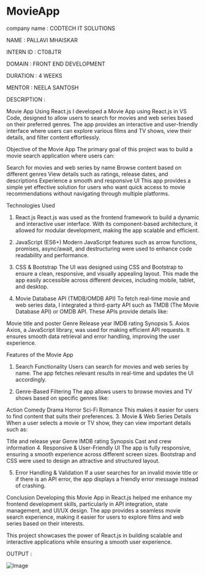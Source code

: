 # MovieApp

company name : CODTECH IT SOLUTIONS

NAME : PALLAVI MHAISKAR

INTERN ID : CT08JTR

DOMAIN : FRONT END DEVELOPMENT

DURATION : 4 WEEKS

MENTOR : NEELA SANTOSH

DESCRIPTION :

Movie App Using React.js
I developed a Movie App using React.js in VS Code, designed to allow users to search for movies and web series based on their preferred genres. The app provides an interactive and user-friendly interface where users can explore various films and TV shows, view their details, and filter content effortlessly.

Objective of the Movie App
The primary goal of this project was to build a movie search application where users can:

Search for movies and web series by name
Browse content based on different genres
View details such as ratings, release dates, and descriptions
Experience a smooth and responsive UI
This app provides a simple yet effective solution for users who want quick access to movie recommendations without navigating through multiple platforms.

Technologies Used
1. React.js
React.js was used as the frontend framework to build a dynamic and interactive user interface. With its component-based architecture, it allowed for modular development, making the app scalable and efficient.

2. JavaScript (ES6+)
Modern JavaScript features such as arrow functions, promises, async/await, and destructuring were used to enhance code readability and performance.

3. CSS & Bootstrap
The UI was designed using CSS and Bootstrap to ensure a clean, responsive, and visually appealing layout. This made the app easily accessible across different devices, including mobile, tablet, and desktop.

4. Movie Database API (TMDB/OMDB API)
To fetch real-time movie and web series data, I integrated a third-party API such as TMDB (The Movie Database API) or OMDB API. These APIs provide details like:

Movie title and poster
Genre
Release year
IMDB rating
Synopsis
5. Axios
Axios, a JavaScript library, was used for making efficient API requests. It ensures smooth data retrieval and error handling, improving the user experience.

Features of the Movie App
1. Search Functionality
Users can search for movies and web series by name. The app fetches relevant results in real-time and updates the UI accordingly.

2. Genre-Based Filtering
The app allows users to browse movies and TV shows based on specific genres like:

Action
Comedy
Drama
Horror
Sci-Fi
Romance
This makes it easier for users to find content that suits their preferences.
3. Movie & Web Series Details
When a user selects a movie or TV show, they can view important details such as:

Title and release year
Genre
IMDB rating
Synopsis
Cast and crew information
4. Responsive & User-Friendly UI
The app is fully responsive, ensuring a smooth experience across different screen sizes. Bootstrap and CSS were used to design an attractive and structured layout.

5. Error Handling & Validation
If a user searches for an invalid movie title or if there is an API error, the app displays a friendly error message instead of crashing.


Conclusion
Developing this Movie App in React.js helped me enhance my frontend development skills, particularly in API integration, state management, and UI/UX design. The app provides a seamless movie search experience, making it easier for users to explore films and web series based on their interests.

This project showcases the power of React.js in building scalable and interactive applications while ensuring a smooth user experience. 

OUTPUT :

![Image](https://github.com/user-attachments/assets/d337eb22-ca14-4af0-9757-a2d4a22243d8)
